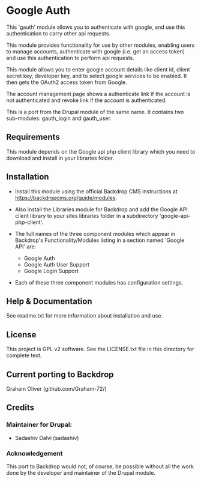 # Google Auth

This 'gauth' module allows you to authenticate with google,
and use this authentication to carry other api requests.

This module provides functionality for use by other modules,
enabling users to manage accounts, authenticate with google
(i.e. get an access token) and use this authentication to 
perform api requests.

This module allows you to enter google account details like client id,
client secret key, developer key, and to select google services to be 
enabled. It then gets the OAuth2 access token from Google.

The account management page shows a authenticate link if the account 
is not authenticated and revoke link if the account is authenticated.

This is a port from the Drupal module of the same name. It contains
two sub-modules: gauth_login and gauth_user.

## Requirements

This module depends on the Google api php client library which you
need to download and install in your libraries folder.


## Installation

- Install this module using the official Backdrop CMS instructions at
  https://backdropcms.org/guide/modules.
  
- Also install the Libraries module for Backdrop and add the Google
  API client library to your sites libraries folder in a 
  subdirectory 'google-api-php-client'.
  
- The full names of the three component modules which appear in
  Backdrop's Functionality/Modules listing in a section named
  'Google API' are:
  + Google Auth
  + Google Auth User Support
  + Google Login Support
  
- Each of these three component modules has configuration settings.


## Help & Documentation

See readme.txt for more information about installation and use.


## License

This project is GPL v2 software. See the LICENSE.txt file in this directory for complete text.
    
        
## Current porting to Backdrop

Graham Oliver (github.com/Graham-72/)

## Credits

### Maintainer for Drupal:

- Sadashiv Dalvi (sadashiv)

### Acknowledgement

This port to Backdrop would not, of course, be possible without all
the work done by the developer and maintainer of the Drupal module.
